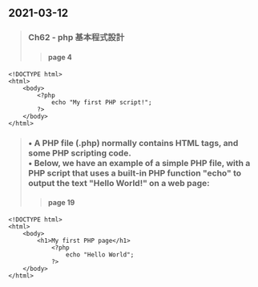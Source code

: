 
## 2021-03-12
>### Ch62 - php 基本程式設計
>> #### page 4  
```
<!DOCTYPE html>
<html>
    <body>
        <?php
            echo "My first PHP script!";
        ?>
    </body>
</html>
```
>### • A PHP file (.php) normally contains HTML tags, and some PHP scripting code. <br> • Below, we have an example of a simple PHP file, with a PHP script that uses a built-in PHP function "echo" to output the text "Hello World!" on a web page:
>> #### page 19
```
<!DOCTYPE html>
<html>
    <body>
        <h1>My first PHP page</h1>
            <?php
                echo "Hello World";
            ?>
    </body>
</html>
```
